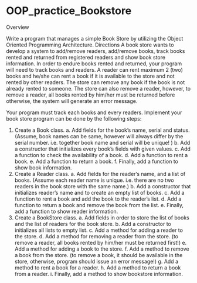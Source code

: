 # OOP_practice_Bookstore

Overview

Write a program that manages a simple Book Store by utilizing the Object Oriented Programming Architecture.
Directions
A book store wants to develop a system to add/remove readers, add/remove books, track books rented and returned from registered readers and show book store information. 
In order to endure books rented and returned, your program will need to track books and readers. 
A reader can rent maximum 2 (two) books and he/she can rent a book if it is available to the store and not rented by other readers. 
The store can remove any book if the book is not already rented to someone. 
The store can also remove a reader, however, to remove a reader, all books rented by him/her must be returned before otherwise, 
the system will generate an error message.

Your program must track each books and every readers. Implement your book store program can be done by the following steps:
1. Create a Book class.
a. Add fields for the book’s name, serial and status. (Assume, book names can be same, however will always differ by the serial number. i.e. together book name and serial will be unique! )
b. Add a constructor that initializes every book’s fields with given values.
c. Add a function to check the availability of a book.
d. Add a function to rent a book.
e. Add a function to return a book.
f. Finally, add a function to show book information.
2. Create a Reader class.
a. Add fields for the reader’s name, and a list of books. (Assume each reader name is unique. i.e. there are no two readers in the book store with the same name.)
b. Add a constructor that initializes reader’s name and to create an empty list of books.
c. Add a function to rent a book and add the book to the reader’s list.
d. Add a function to return a book and remove the book from the list.
e. Finally, add a function to show reader information.
3. Create a BookStore class.
a. Add fields in order to store the list of books and the list of readers for the book store.
b. Add a constructor to initializes all lists to empty list.
c. Add a method for adding a reader to the store.
d. Add a method for removing a reader from the store. (to remove a reader, all books rented by him/her must be returned first!)
e. Add a method for adding a book to the store.
f. Add a method to remove a book from the store. (to remove a book, it should be available in the store, otherwise, program should issue an error message!)
g. Add a method to rent a book for a reader.
h. Add a method to return a book from a reader.
i. Finally, add a method to show bookstore information.
